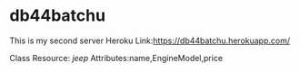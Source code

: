 # db44batchu
This is my second server
Heroku Link:<https://db44batchu.herokuapp.com/>

Class Resource: *jeep* Attributes:name,EngineModel,price
